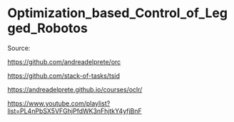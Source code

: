 # Optimization_based_Control_of_Legged_Robotos

Source:

https://github.com/andreadelprete/orc

https://github.com/stack-of-tasks/tsid

https://andreadelprete.github.io/courses/oclr/

https://www.youtube.com/playlist?list=PL4nPbSX5VFGhjPfdWK3nFhjtkY4yfjBnF

